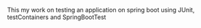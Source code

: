 This my work on testing an application on spring boot using JUnit, testContainers and SpringBootTest
